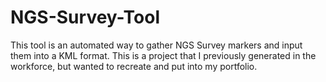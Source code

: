 # NGS-Survey-Tool

This tool is an automated way to gather NGS Survey markers and input them into a KML format.  This is a project that I previously generated in the workforce, but wanted to recreate and put into my portfolio.

